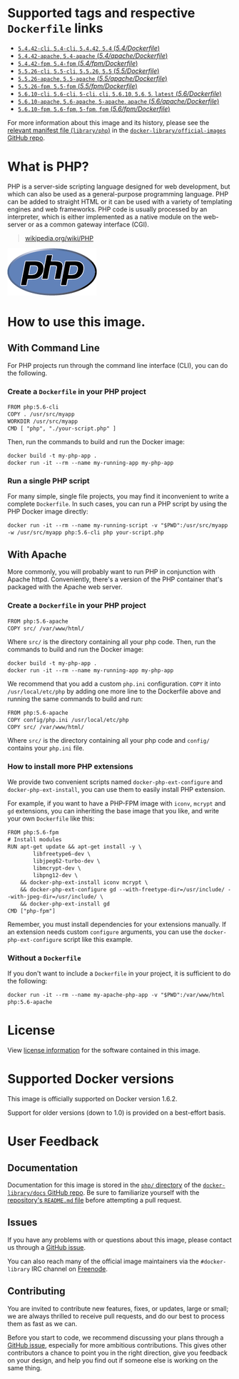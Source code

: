 # Supported tags and respective `Dockerfile` links

-	[`5.4.42-cli`, `5.4-cli`, `5.4.42`, `5.4` (*5.4/Dockerfile*)](https://github.com/docker-library/php/blob/ae130b2f845162fbf84da0ffad07d7a64eff57cd/5.4/Dockerfile)
-	[`5.4.42-apache`, `5.4-apache` (*5.4/apache/Dockerfile*)](https://github.com/docker-library/php/blob/ae130b2f845162fbf84da0ffad07d7a64eff57cd/5.4/apache/Dockerfile)
-	[`5.4.42-fpm`, `5.4-fpm` (*5.4/fpm/Dockerfile*)](https://github.com/docker-library/php/blob/ae130b2f845162fbf84da0ffad07d7a64eff57cd/5.4/fpm/Dockerfile)
-	[`5.5.26-cli`, `5.5-cli`, `5.5.26`, `5.5` (*5.5/Dockerfile*)](https://github.com/docker-library/php/blob/ae130b2f845162fbf84da0ffad07d7a64eff57cd/5.5/Dockerfile)
-	[`5.5.26-apache`, `5.5-apache` (*5.5/apache/Dockerfile*)](https://github.com/docker-library/php/blob/ae130b2f845162fbf84da0ffad07d7a64eff57cd/5.5/apache/Dockerfile)
-	[`5.5.26-fpm`, `5.5-fpm` (*5.5/fpm/Dockerfile*)](https://github.com/docker-library/php/blob/ae130b2f845162fbf84da0ffad07d7a64eff57cd/5.5/fpm/Dockerfile)
-	[`5.6.10-cli`, `5.6-cli`, `5-cli`, `cli`, `5.6.10`, `5.6`, `5`, `latest` (*5.6/Dockerfile*)](https://github.com/docker-library/php/blob/ae130b2f845162fbf84da0ffad07d7a64eff57cd/5.6/Dockerfile)
-	[`5.6.10-apache`, `5.6-apache`, `5-apache`, `apache` (*5.6/apache/Dockerfile*)](https://github.com/docker-library/php/blob/ae130b2f845162fbf84da0ffad07d7a64eff57cd/5.6/apache/Dockerfile)
-	[`5.6.10-fpm`, `5.6-fpm`, `5-fpm`, `fpm` (*5.6/fpm/Dockerfile*)](https://github.com/docker-library/php/blob/ae130b2f845162fbf84da0ffad07d7a64eff57cd/5.6/fpm/Dockerfile)

For more information about this image and its history, please see the [relevant manifest file (`library/php`)](https://github.com/docker-library/official-images/blob/master/library/php) in the [`docker-library/official-images` GitHub repo](https://github.com/docker-library/official-images).

# What is PHP?

PHP is a server-side scripting language designed for web development, but which can also be used as a general-purpose programming language. PHP can be added to straight HTML or it can be used with a variety of templating engines and web frameworks. PHP code is usually processed by an interpreter, which is either implemented as a native module on the web-server or as a common gateway interface (CGI).

> [wikipedia.org/wiki/PHP](http://en.wikipedia.org/wiki/PHP)

![logo](https://raw.githubusercontent.com/docker-library/docs/master/php/logo.png)

# How to use this image.

## With Command Line

For PHP projects run through the command line interface (CLI), you can do the following.

### Create a `Dockerfile` in your PHP project

	FROM php:5.6-cli
	COPY . /usr/src/myapp
	WORKDIR /usr/src/myapp
	CMD [ "php", "./your-script.php" ]

Then, run the commands to build and run the Docker image:

	docker build -t my-php-app .
	docker run -it --rm --name my-running-app my-php-app

### Run a single PHP script

For many simple, single file projects, you may find it inconvenient to write a complete `Dockerfile`. In such cases, you can run a PHP script by using the PHP Docker image directly:

	docker run -it --rm --name my-running-script -v "$PWD":/usr/src/myapp -w /usr/src/myapp php:5.6-cli php your-script.php

## With Apache

More commonly, you will probably want to run PHP in conjunction with Apache httpd. Conveniently, there's a version of the PHP container that's packaged with the Apache web server.

### Create a `Dockerfile` in your PHP project

	FROM php:5.6-apache
	COPY src/ /var/www/html/

Where `src/` is the directory containing all your php code. Then, run the commands to build and run the Docker image:

	docker build -t my-php-app .
	docker run -it --rm --name my-running-app my-php-app

We recommend that you add a custom `php.ini` configuration. `COPY` it into `/usr/local/etc/php` by adding one more line to the Dockerfile above and running the same commands to build and run:

	FROM php:5.6-apache
	COPY config/php.ini /usr/local/etc/php
	COPY src/ /var/www/html/

Where `src/` is the directory containing all your php code and `config/` contains your `php.ini` file.

### How to install more PHP extensions

We provide two convenient scripts named `docker-php-ext-configure` and `docker-php-ext-install`, you can use them to easily install PHP extension.

For example, if you want to have a PHP-FPM image with `iconv`, `mcrypt` and `gd` extensions, you can inheriting the base image that you like, and write your own `Dockerfile` like this:

	FROM php:5.6-fpm
	# Install modules
	RUN apt-get update && apt-get install -y \
	        libfreetype6-dev \
	        libjpeg62-turbo-dev \
	        libmcrypt-dev \
	        libpng12-dev \
	    && docker-php-ext-install iconv mcrypt \
	    && docker-php-ext-configure gd --with-freetype-dir=/usr/include/ --with-jpeg-dir=/usr/include/ \
	    && docker-php-ext-install gd
	CMD ["php-fpm"]

Remember, you must install dependencies for your extensions manually. If an extension needs custom `configure` arguments, you can use the `docker-php-ext-configure` script like this example.

### Without a `Dockerfile`

If you don't want to include a `Dockerfile` in your project, it is sufficient to do the following:

	docker run -it --rm --name my-apache-php-app -v "$PWD":/var/www/html php:5.6-apache

# License

View [license information](http://php.net/license/) for the software contained in this image.

# Supported Docker versions

This image is officially supported on Docker version 1.6.2.

Support for older versions (down to 1.0) is provided on a best-effort basis.

# User Feedback

## Documentation

Documentation for this image is stored in the [`php/` directory](https://github.com/docker-library/docs/tree/master/php) of the [`docker-library/docs` GitHub repo](https://github.com/docker-library/docs). Be sure to familiarize yourself with the [repository's `README.md` file](https://github.com/docker-library/docs/blob/master/README.md) before attempting a pull request.

## Issues

If you have any problems with or questions about this image, please contact us through a [GitHub issue](https://github.com/docker-library/php/issues).

You can also reach many of the official image maintainers via the `#docker-library` IRC channel on [Freenode](https://freenode.net).

## Contributing

You are invited to contribute new features, fixes, or updates, large or small; we are always thrilled to receive pull requests, and do our best to process them as fast as we can.

Before you start to code, we recommend discussing your plans through a [GitHub issue](https://github.com/docker-library/php/issues), especially for more ambitious contributions. This gives other contributors a chance to point you in the right direction, give you feedback on your design, and help you find out if someone else is working on the same thing.
